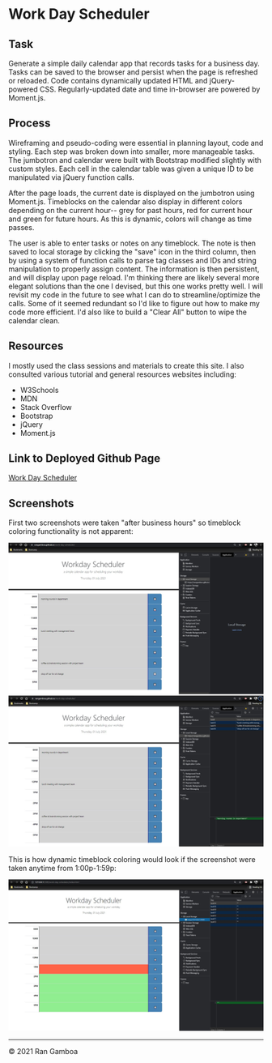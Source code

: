 # Work Day Scheduler

## Task

Generate a simple daily calendar app that records tasks for a business day. Tasks can be saved to the browser and persist when the page is refreshed or reloaded. Code contains dynamically updated HTML and jQuery-powered CSS. Regularly-updated date and time in-browser are powered by Moment.js.

## Process

Wireframing and pseudo-coding were essential in planning layout, code and styling. Each step was broken down into smaller, more manageable tasks. The jumbotron and calendar were built with Bootstrap modified slightly with custom styles. Each cell in the calendar table was given a unique ID to be manipulated via jQuery function calls.

After the page loads, the current date is displayed on the jumbotron using Moment.js. Timeblocks on the calendar also display in different colors depending on the current hour-- grey for past hours, red for current hour and green for future hours. As this is dynamic, colors will change as time passes.

The user is able to enter tasks or notes on any timeblock. The note is then saved to local storage by clicking the "save" icon in the third column, then by using a system of function calls to parse tag classes and IDs and string manipulation to properly assign content. The information is then persistent, and will display upon page reload. I'm thinking there are likely several more elegant solutions than the one I devised, but this one works pretty well. I will revisit my code in the future to see what I can do to streamline/optimize the calls. Some of it seemed redundant so I'd like to figure out how to make my code more efficient. I'd also like to build a "Clear All" button to wipe the calendar clean.

## Resources

I mostly used the class sessions and materials to create this site. I also consulted various tutorial and general resources websites including:

* W3Schools
* MDN
* Stack Overflow
* Bootstrap
* jQuery
* Moment.js

## Link to Deployed Github Page

[Work Day Scheduler](https://rangamboa.github.io/work-day-scheduler)

## Screenshots

First two screenshots were taken "after business hours" so timeblock coloring functionality is not apparent:

![screenshot 01](assets/work-day-scheduler-screenshot-01.jpg)
![screenshot 02](assets/work-day-scheduler-screenshot-02.jpg)

This is how dynamic timeblock coloring would look if the screenshot were taken anytime from 1:00p-1:59p:

![screenshot 03](assets/work-day-scheduler-screenshot-03.jpg)
- - -
© 2021 Ran Gamboa